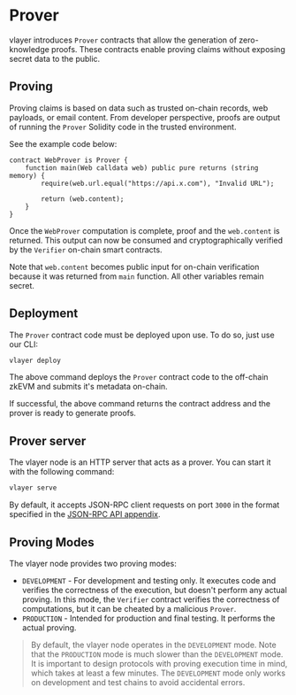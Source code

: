 # Prover
vlayer introduces `Prover` contracts that allow the generation of zero-knowledge proofs. These contracts enable proving claims without exposing secret data to the public. 

## Proving
Proving claims is based on data such as trusted on-chain records, web payloads, or email content. From developer perspective, proofs are output of running the `Prover` Solidity code in the trusted environment. 

See the example code below:
```solidity
contract WebProver is Prover {
    function main(Web calldata web) public pure returns (string memory) {
        require(web.url.equal("https://api.x.com"), "Invalid URL");

        return (web.content);
    }
}
```

Once the `WebProver` computation is complete, proof and the `web.content` is returned. This output can now be consumed and cryptographically verified by the `Verifier` on-chain smart contracts.

Note that `web.content` becomes public input for on-chain verification because it was returned from `main` function. All other variables remain secret.

## Deployment 
The `Prover` contract code must be deployed upon use. To do so, just use our CLI: 
```sh
vlayer deploy
```

The above command deploys the `Prover` contract code to the off-chain zkEVM and submits it's metadata on-chain. 

If successful, the above command returns the contract address and the prover is ready to generate proofs.

## Prover server
The vlayer node is an HTTP server that acts as a prover. You can start it with the following command:

```sh
vlayer serve
```

By default, it accepts JSON-RPC client requests on port `3000` in the format specified in the [JSON-RPC API appendix](/appendix/api.md).

## Proving Modes

The vlayer node provides two proving modes:

- `DEVELOPMENT` - For development and testing only. It executes code and verifies the correctness of the execution, but doesn't perform any actual proving. In this mode, the `Verifier` contract verifies the correctness of computations, but it can be cheated by a malicious `Prover`.
- `PRODUCTION` - Intended for production and final testing. It performs the actual proving.

> By default, the vlayer node operates in the `DEVELOPMENT` mode.
> Note that the `PRODUCTION` mode is much slower than the `DEVELOPMENT` mode. It is important to design protocols with proving execution time in mind, which takes at least a few minutes.
> The `DEVELOPMENT` mode only works on development and test chains to avoid accidental errors.
